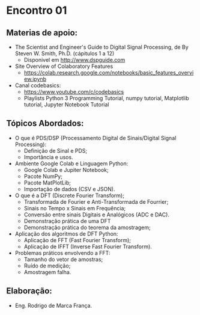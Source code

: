 # Encontro 01

## Materias de apoio:
* The Scientist and Engineer's Guide to Digital Signal Processing, de By Steven W. Smith, Ph.D. (cápitulos 1 a 12)
  * Disponivel em http://www.dspguide.com
* Site Overview of Colaboratory Features
  * https://colab.research.google.com/notebooks/basic_features_overview.ipynb
* Canal codebasics:
  * https://www.youtube.com/c/codebasics
  * Playlists Python 3 Programming Tutorial, numpy tutorial, Matplotlib tutorial, Jupyter Notebook Tutorial

## Tópicos Abordados:
* O que é PDS/DSP (Processamento Digital de Sinais/Digital Signal Processing):
  * Definição de Sinal e PDS;
  * Importância e usos.
* Ambiente Google Colab e Linguagem Python:
  * Google Colab e Jupiter Notebook;
  * Pacote NumPy;
  * Pacote MatPlotLib;
  * Importação de dados (CSV e JSON).
* O que é a DFT (Discrete Fourier Transform);
  * Transformada de Fourier e Anti-Transformada de Fourrier;
  * Sinais no Tempo x Sinais em Frequência;
  * Conversão entre sinais Digitais e Analógicos (ADC e DAC).
  * Demonstração prática de uma DFT
  * Demonstração prática do teorema da amostragem;
* Aplicação dos algoritmos de DFT Python:
  * Aplicação de FFT (Fast Fourier Transform);
  * Aplicação de IFFT (Inverse Fast Fourier Transform).
* Problemas práticos envolvendo a FFT:
  * Tamanho do vetor de amostras;
  * Ruído de medição;
  * Amostragem falha.

## Elaboração:
* Eng. Rodrigo de Marca França.